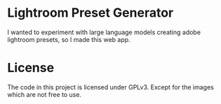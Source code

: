 # Lightroom Preset Generator

I wanted to experiment with large language models creating adobe lightroom presets, so I made this web app.

# License
The code in this project is licensed under GPLv3. Except for the images which are not free to use.
